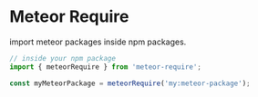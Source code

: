 # Meteor Require
import meteor packages inside npm packages.
```js
// inside your npm package
import { meteorRequire } from 'meteor-require';

const myMeteorPackage = meteorRequire('my:meteor-package');

```
